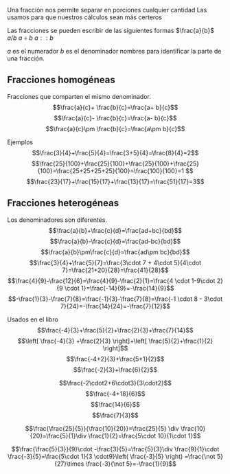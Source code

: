 
Una fracción nos permite separar en porciones cualquier cantidad
Las usamos para que nuestros cálculos sean más certeros

Las fracciones se pueden escribir de las siguientes formas
$\frac{a}{b}$
$a/b$
$a\div b$
$a::b$


$a$ es el numerador
$b$ es el denominador
nombres para identificar la parte de una fracción.

## Fracciones homogéneas
Fracciones que comparten el mismo denominador.
$$\frac{a}{c}+ \frac{b}{c}=\frac{a+ b}{c}$$
$$\frac{a}{c}- \frac{b}{c}=\frac{a- b}{c}$$
$$\frac{a}{c}\pm \frac{b}{c}=\frac{a\pm b}{c}$$

Ejemplos
$$\frac{3}{4}+\frac{5}{4}=\frac{3+5}{4}=\frac{8}{4}=2$$
$$\frac{25}{100}+\frac{25}{100}+\frac{25}{100}+\frac{25}{100}=\frac{25+25+25+25}{100}=\frac{100}{100}=1
$$
$$\frac{23}{17}+\frac{15}{17}+\frac{13}{17}=\frac{51}{17}=3$$

## Fracciones heterogéneas
Los denominadores son diferentes.
$$\frac{a}{b}+\frac{c}{d}=\frac{ad+bc}{bd}$$
$$\frac{a}{b}-\frac{c}{d}=\frac{ad-bc}{bd}$$
$$\frac{a}{b}\pm\frac{c}{d}=\frac{ad\pm bc}{bd}$$
$$\frac{3}{4}+\frac{5}{7}=\frac{3\cdot 7 + 4\cdot 5}{4\cdot 7}=\frac{21+20}{28}=\frac{41}{28}$$
$$\frac{4}{9}-\frac{12}{6}=\frac{4}{9}-\frac{2}{1}=\frac{4 \cdot 1-9\cdot 2}{9 \cdot 1}=\frac{-14}{9}=-\frac{14}{9}$$
$$-\frac{1}{3}-\frac{7}{8}=\frac{-1}{3}-\frac{7}{8}=\frac{-1 \cdot 8 - 3\cdot 7}{24}=-\frac{14}{24}=-\frac{7}{12}$$

Usados en el libro
$$\frac{-4}{3}+\frac{5}{2}+\frac{2}{3}+\frac{7}{14}$$
$$\left[ \frac{-4}{3} +\frac{2}{3} \right]+\left[ \frac{5}{2}+\frac{1}{2} \right]$$
$$\frac{-4+2}{3}+\frac{5+1}{2}$$
$$\frac{-2}{3}+\frac{6}{2}$$

$$\frac{-2\cdot2+6\cdot3}{3\cdot2}$$
$$\frac{-4+18}{6}$$
$$\frac{14}{6}$$
$$\frac{7}{3}$$


$$\frac{\frac{25}{5}}{\frac{10}{20}}=\frac{25}{5} \div \frac{10}{20}=\frac{5}{1}\div \frac{1}{2}=\frac{5\cdot 10}{1\cdot 1}$$

$$\frac{\frac{5}{3}}{9}\cdot -\frac{3}{5}=\frac{5}{3}\div \frac{9}{1}\cdot \frac{-3}{5}=\frac{5\cdot 1}{3 \cdot9}\left( \frac{-3}{5} \right) =\frac{\not 5}{27}\times \frac{-3}{\not 5}=-\frac{1}{9}$$